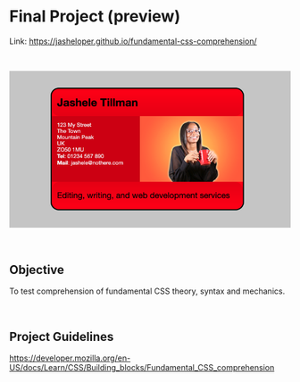 # Final Project (preview)

Link: https://jasheloper.github.io/fundamental-css-comprehension/ 

<br>

![Fundamental CSS comprehension final project preview](preview.png)




<br>


## Objective

To test comprehension of fundamental CSS theory, syntax and mechanics.



<br>


## Project Guidelines

https://developer.mozilla.org/en-US/docs/Learn/CSS/Building_blocks/Fundamental_CSS_comprehension
